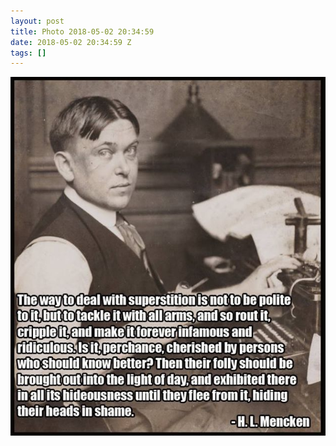 ```yaml
---
layout: post
title: Photo 2018-05-02 20:34:59
date: 2018-05-02 20:34:59 Z
tags: []
---
```

![](/media/2018/05/173523246679.jpg)
